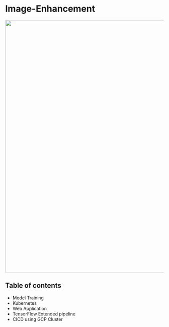 # Image-Enhancement


<p align="center">
  <img width="800" height=""800 src="https://github.com/srilalithaveerubhotla/Image-Enhancement/blob/main/pictures/Screen%20Shot%202020-12-07%20at%2012.20.12%20PM.png" "SRGAN!">
</p>

## Table of contents

  - Model Training
  - Kubernetes
  - Web Application
  - TensorFlow Extended pipeline
  - CICD using GCP Cluster
 
